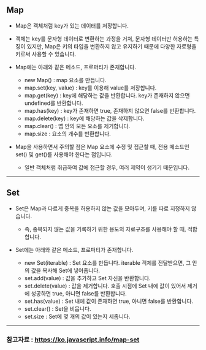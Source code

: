 
## Map

- Map은 객체처럼 key가 있는 데이터를 저장합니다.
- 객체는 key를 문자형 데이터로 변환하는 과정을 거쳐, 문자형 데이터만 허용하는 특징이 있지만, Map은 키의 타입을 변환하지 않고 유지하기 때문에 다양한 자료형을 키로써 사용할 수 있습니다.
- Map에는 아래와 같은 메소드, 프로퍼티가 존재합니다.
    - new Map() : map 요소를 만듭니다.
    - map.set(key, value) : key를 이용해 value를 저장합니다.
    - map.get(key) : key에 해당하는 값을 반환합니다. key가 존재하지 않으면 undefined를 반환합니다.
    - map.has(key) : key가 존재하면 true, 존재하지 않으면 false를 반환합니다.
    - map.delete(key) : key에 해당하는 값을 삭제합니다.
    - map.clear() : 맵 안의 모든 요소를 제거합니다.
    - map.size : 요소의 개수를 반환합니다.

- Map을 사용하면서 주의할 점은 Map 요소에 수정 및 접근할 때, 전용 메소드인 set() 및 get()를 사용해야 한다는 점입니다.
    - 일반 객체처럼 취급하여 값에 접근할 경우, 여러 제약이 생기기 때문입니다.

---

## Set

- Set은 Map과 다르게 중복을 허용하지 않는 값을 모아두며, 키를 따로 지정하지 않습니다. 
    - 즉, 중복되지 않는 값을 기록하기 위한 용도의 자료구조를 사용해야 할 때, 적합합니다.

- Set에는 아래와 같은 메소드, 프로퍼티가 존재합니다.
    - new Set(iterable) : Set 요소를 만듭니다. iterable 객체를 전달받으면, 그 안의 값을 복사해 Set에 넣어줍니다.
    - set.add(value) : 값을 추가하고 Set 자신을 반환합니다.
    - set.delete(value) : 값을 제거합니다. 호출 시점에 Set 내에 값이 있어서 제거에 성공하면 true, 아니면 false를 반환합니다.
    - set.has(value) : Set 내에 값이 존재하면 true, 아니면 false를 반환합니다.
    - set.clear() : Set을 비웁니다.
    - set.size : Set에 몇 개의 값이 있는지 세줍니다.

---

### 참고자료 : https://ko.javascript.info/map-set